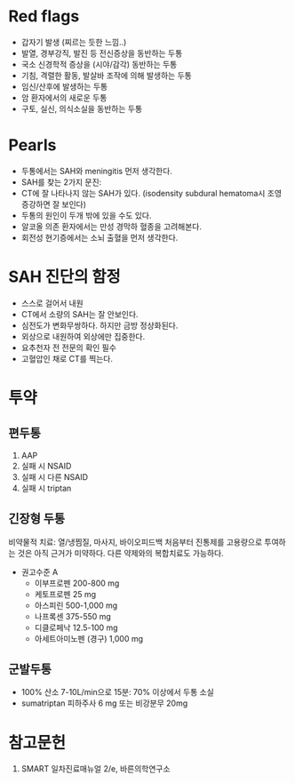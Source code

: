 <!-- TITLE: 두통 -->
<!-- SUBTITLE: A quick summary of 두통 -->

# Red flags
* 갑자기 발생 (찌르는 듯한 느낌..)
* 발열, 경부강직, 발진 등 전신증상을 동반하는 두통
* 국소 신경학적 증상을 (시야/감각) 동반하는 두통
* 기침, 격렬한 활동, 발살바 조작에 의해 발생하는 두통
* 임신/산후에 발생하는 두통
* 암 환자에서의 새로운 두통
* 구토, 실신, 의식소실을 동반하는 두통

# Pearls
* 두통에서는 SAH와 meningitis 먼저 생각한다.
* SAH를 찾는 2가지 문진:
* CT에 잘 나타나지 않는 SAH가 있다. (isodensity subdural hematoma시 조영증강하면 잘 보인다)
* 두통의 원인이 두개 밖에 있을 수도 있다.
* 알코올 의존 환자에서는 만성 경막하 혈종을 고려해본다.
* 회전성 현기증에서는 소뇌 출혈을 먼저 생각한다.

# SAH 진단의 함정
* 스스로 걸어서 내원
* CT에서 소량의 SAH는 잘 안보인다.
* 심전도가 변화무쌍하다. 하지만 금방 정상화된다.
* 외상으로 내원하여 외상에만 집중한다.
* 요추천자 전 전문의 확인 필수
* 고혈압인 채로 CT를 찍는다.
# 투약
## 편두통
1. AAP
1. 실패 시 NSAID
1. 실패 시 다른 NSAID
1. 실패 시 triptan

## 긴장형 두통
비약물적 치료: 열/냉찜질, 마사지, 바이오피드백
처음부터 진통제를 고용량으로 투여하는 것은 아직 근거가 미약하다. 다른 약제와의 복합치료도 가능하다.
* 권고수준 A
	* 이부프로펜 200-800 mg
	* 케토프로펜 25 mg
	* 아스피린 500-1,000 mg  
	* 나프록센 375-550 mg
	* 디클로페낙  12.5-100 mg
	* 아세트아미노펜 (경구) 1,000 mg

## 군발두통
* 100% 산소 7-10L/min으로 15분: 70% 이상에서 두통 소실
* sumatriptan 피하주사 6 mg 또는 비강분무 20mg


# 참고문헌
1. SMART 일차진료매뉴얼 2/e, 바른의학연구소